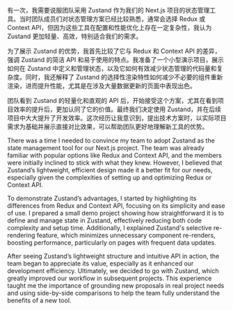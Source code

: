 有一次，我需要说服团队采用 Zustand 作为我们的 Next.js 项目的状态管理工具。当时团队成员们对状态管理方案已经比较熟悉，通常会选择 Redux 或 Context API，但因为这些工具在配置和性能优化上存在一定复杂性，我认为 Zustand 更加轻量、高效，特别适合我们的需求。

为了展示 Zustand 的优势，我首先比较了它与 Redux 和 Context API 的差异，强调 Zustand 的简洁 API 和易于使用的特点。我准备了一个小型演示项目，展示如何在 Zustand 中定义和管理状态，以及它如何有效减少状态管理的代码量和复杂度。同时，我还解释了 Zustand 的选择性渲染特性如何减少不必要的组件重新渲染，进而提升性能，尤其是在涉及大量数据更新的页面中表现出色。

团队看到 Zustand 的轻量化和直观的 API 后，开始接受这个方案，尤其在看到项目效率的提升后，更加认同了它的价值。最终我们决定使用 Zustand，并在后续项目中大大提升了开发效率。这次经历让我意识到，提出技术方案时，以实际项目需求为基础并展示直接对比效果，可以帮助团队更好地理解新工具的优势。

There was a time I needed to convince my team to adopt Zustand as the state management tool for our Next.js project. The team was already familiar with popular options like Redux and Context API, and the members were initially inclined to stick with what they knew. However, I believed that Zustand’s lightweight, efficient design made it a better fit for our needs, especially given the complexities of setting up and optimizing Redux or Context API.

To demonstrate Zustand’s advantages, I started by highlighting its differences from Redux and Context API, focusing on its simplicity and ease of use. I prepared a small demo project showing how straightforward it is to define and manage state in Zustand, effectively reducing both code complexity and setup time. Additionally, I explained Zustand's selective re-rendering feature, which minimizes unnecessary component re-renders, boosting performance, particularly on pages with frequent data updates.

After seeing Zustand’s lightweight structure and intuitive API in action, the team began to appreciate its value, especially as it enhanced our development efficiency. Ultimately, we decided to go with Zustand, which greatly improved our workflow in subsequent projects. This experience taught me the importance of grounding new proposals in real project needs and using side-by-side comparisons to help the team fully understand the benefits of a new tool.